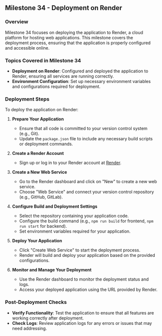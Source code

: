 
## **Milestone 34 - Deployment on Render**

### **Overview**

Milestone 34 focuses on deploying the application to Render, a cloud platform for hosting web applications. This milestone covers the deployment process, ensuring that the application is properly configured and accessible online.

### **Topics Covered in Milestone 34**

- **Deployment on Render**: Configured and deployed the application to Render, ensuring all services are running correctly.
- **Environment Configuration**: Set up necessary environment variables and configurations required for deployment.

### **Deployment Steps**

To deploy the application on Render:

1. **Prepare Your Application**

   - Ensure that all code is committed to your version control system (e.g., Git).
   - Update the `package.json` file to include any necessary build scripts or deployment commands.

2. **Create a Render Account**

   - Sign up or log in to your Render account at [Render](https://render.com/).

3. **Create a New Web Service**

   - Go to the Render dashboard and click on "New" to create a new web service.
   - Choose "Web Service" and connect your version control repository (e.g., GitHub, GitLab).

4. **Configure Build and Deployment Settings**

   - Select the repository containing your application code.
   - Configure the build command (e.g., `npm run build` for frontend, `npm run start` for backend).
   - Set environment variables required for your application.

5. **Deploy Your Application**

   - Click "Create Web Service" to start the deployment process.
   - Render will build and deploy your application based on the provided configurations.

6. **Monitor and Manage Your Deployment**

   - Use the Render dashboard to monitor the deployment status and logs.
   - Access your deployed application using the URL provided by Render.

### **Post-Deployment Checks**

- **Verify Functionality**: Test the application to ensure that all features are working correctly after deployment.
- **Check Logs**: Review application logs for any errors or issues that may need addressing.

